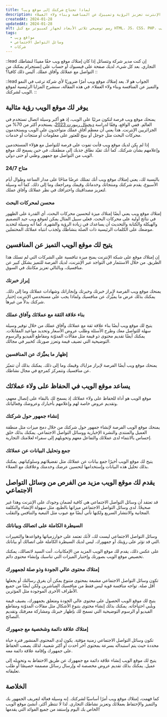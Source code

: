 ```yaml
---
title: لماذا تحتاج شركتك إلى موقع ويب؟
description: اكتشف لماذا تحتاج شركتك إلى موقع ويب. تعلم كيف يمكن لوجودك عبر الإنترنت تعزيز الرؤية وتمييزك عن المنافسة وبناء ولاء العملاء.
createdAt: 2024-01-28
updatedAt: 2024-01-28
alt: رسم توضيحي ثلاثي الأبعاد لجهاز كمبيوتر مع كتل HTML، JS، CSS، PHP، يرمز إلى بناء موقع ويب.
tags:
  - مواقع ويب
  - وسائل التواصل الاجتماعي
  - شركات
---
```


::lead
إن كنت مدير شركة وتتسائل إذا كان إمتلاك موقع ويب حقًا مفيدًا لنشاطك التجاري. بعد كل شيء، لديك صفحة على فيسبوك أو حساب على إنستجرام يمكنك من التواصل مع عملائك وآفاق عملك. أليس ذلك كافيا؟
::

::lead
الجواب هو لا. يعد إمتلاك موقع ويب أمرًا ضروريًا لأي شركة ترغب في النمو والتميز عن المنافسة وبناء ولاء العملاء. في هذه المقالة، سنشرح المزايا الرئيسية لموقع الويب لشركتك.
::

## يوفر لك موقع الويب رؤية مثالية

يمنحك موقع ويب فرصة لتكون مرئيًا على الويب، إذ هو أكبر وسيلة اتصال تستخدم في العالم. ففي الواقع، وفقًا لدراسة [ديجيتال ريبورت 2023](https://datareportal.com/reports/digital-2023-algeria)، يستخدم أكثر من 70% من الجزائريين الإنترنت. هذا يعني أن معظم آفاق عملك متواجدون على الويب ويستخدمون محركات البحث مثل جوجل أو بينج للعثور على معلومات أو منتجات أو خدمات.

إذا لم يكن لديك موقع ويب فأنت تفوت على فرصة للتواصل مع هؤلاء المستخدمين وإعلامهم بشأن شركتك. كما أنك تقيّد نطاق جذبك إلى منطقتك، في حين يسمح لك موقع الويب من التواصل مع جمهور وطني أو حتى دولي.

### متاح 24/7

بالنسبة لك، يعني إمتلاك موقع ويب أنك تمتلك عرضًا متاحًا على مدار الساعة وطوال أيام الأسبوع، يقدم شركتك ومنتجاتك وخدماتك وقيمك ومراجعك وما إلى ذلك. كما أنه وسيلة لتعزيز مصداقيتك واحترافك في نظر عملائك وآفاق عملك.

### محسن لمحركات البحث

إمتلاك موقع ويب يعني أيضًا إمتلاك ميزة لتحسين محركات البحث، أي القدرة على الظهور في نتائج أولية على محركات البحث. فعلى سبيل المثال يمكن لموقع ويب جيد التصميم والهيكلة والكتابة والتحديث أن يساعدك في زيادة الرؤية والشهرة. كما أنه وسيلة لتحديد موضعك على الكلمات الرئيسية ذات الصلة بنشاطك ولجذب انتباه عملائك المحتملين.

## يتيح لك موقع الويب التميز عن المنافسين

إن إمتلاك موقع على شبكة الإنترنت يمنح ميزة تنافسية على الشركات التي لم تسلك هذا الطريق. من خلال الاستثمار في التواجد عبر الإنترنت، لديك الفرصة للتميز بشكل كبير عن منافسيك، وبالتالي تعزيز مكانتك في السوق.

### إبراز خبرتك

يمنحك موقع ويب الفرصة لإبراز خبرتك وخبرتك وإنجازاتك وشهادات عملائك وما إلى ذلك. يمكنك بذلك عرض ما يميِّزك عن منافسيك ولماذا يجب على مستخدمي الإنترنت إختيار شركتك بدلاً من غيرها.

### بناء علاقة الثقة مع عملائك وآفاق عملك

يتيح لك موقع ويب أيضًا بناء علاقة ثقة مع عملائك وآفاق عملك من خلال توفير وسيلة سهلة للتواصل معك وطرح الأسئلة وطلب عروض الأسعار وتحديد مواعيد المقابلات. يمكنك أيضًا تقديم محتوى ذو قيمة مثل مقالات المدوّنة ومقاطع الفيديو والرسوم التوضيحية التي تضيف قيمة وتعزز صورتك كخبير في مجالك.

### إظهار ما يميِّزك عن المنافسين

يمنحك موقع ويب أيضًا الفرصة لإبراز مزاياك وقيمك وما إلى ذلك. يمكنك بذلك أن تتميّز عن منافسيك وتتمركز كمرجع في مجال نشاطك.

## يساعد موقع الويب في الحفاظ على ولاء عملائك

موقع الويب هو أداة للحفاظ على ولاء عملائك إذ يسمح لك بالبقاء على إتصال معهم، وتقديم عروض خاصة لهم وإعلامهم بأخبارك وعروضك وفعالياتك.

### إنشاء جمهور حول شركتك

يمنحك موقع الويب الفرصة لإنشاء جمهور حول شركتك من خلال دمج ميزات مثل منطقة العميل والمنتدى والنشرة الإخبارية ووسائل التواصل الاجتماعي. يمكنك بذلك خلق إحساس بالانتماء لدى عملائك والتفاعل معهم وتحويلهم إلى سفراء لعلامتك التجارية.

### جمع وتحليل البيانات عن عملائك

يتيح لك موقع الويب أخيرًا جمع بيانات عن عملائك مثل تفضيلاتهم وسلوكياتهم. يمكنك بذلك تحليل هذه البيانات وإستخدامها لتحسين عرضك وخدمتك وعلاقتك مع العملاء.

## يقدم لك موقع الويب مزيد من الفرص من وسائل التواصل الاجتماعي

قد تعتقد أن وسائل التواصل الاجتماعي هي كافية لضمان وجودك على الإنترنت وهذا غير صحيحًا. لدى وسائل التواصل الاجتماعي ميزاتها بالطبع، مثل سهولة الإنشاء والتكلفة المجانية والانتشار السريع ولكنها تأتي أيضًا مع عيوب مثل التبعية والتنافس والتقلب.

### السيطرة الكاملة على اتصالك وبياناتك

وسائل التواصل الاجتماعي ليست لك، لأنك تعتمد على خوارزمياتها وقواعدها والتغييرات التي قد تؤثر على رؤيتك أو جمهورك. ليس لديك السيطرة الكاملة على اتصالك أو بياناتك.

على عكس ذلك، يقدم لك موقع الويب المزيد من الإمكانيات. أنت السيد لاتصالك، يمكنك تخصيص موقع الويب بصورتك وإختيار الميزات التي تناسبك وإنشاء محتوى دائم.

### إمتلاك محتوى عالي الجودة وذو صلة لجمهورك

تكون وسائل التواصل الاجتماعي مشبعة بمحتوى متنوع يمكن أن يغرق رسالتك أو يجعلها أقل صلة. تواجه منافسة قوية ليس فقط من منافسيك المباشرين ولكن أيضًا من جميع الأطراف الأخرى الموجودة مثل المؤثرين.

يتيح لك موقع الويب الحصول على محتوى عالي الجودة ومتعلق بجمهورك، يضيف قيمة ويلبي احتياجاته. يمكنك بذلك إنشاء محتوى بتنوع الأشكال مثل مقالات المدوّنة ومقاطع الفيديو أو الرسوم التوضيحية التي تسمح لك بإظهار خبرتك ومشاركة معرفتك وتقديم النصائح.

### إمتلاك علاقة دائمة وشخصية مع جمهورك

تكون وسائل التواصل الاجتماعي زمنية مؤقتة. يكون لدى المحتوى المنشور فترة حياة محددة حيث يتم استبداله بسرعة بمحتوى آخر أحدث أو أكثر شعبية. لذلك يصعب الحفاظ على جمهورك وإقامة علاقة دائمة معه.

يتيح لك موقع الويب إنشاء علاقة دائمة مع جمهورك عن طريق الاحتفاظ به وتحويله إلى عميل. يمكنك بذلك تقديم عروض مخصصة له وإرسال رسائل مصممة خصيصًا أو طلب تعليقاته.

## الخلاصة

كما فهمت، إمتلاك موقع ويب أمرًا أساسيًا لشركتك. إنه وسيلة فعالة لتعريف الجمهور بك والتميز والإحتفاظ بعملائك وتعزيز نشاطك التجاري. لذا لا تنتظر أكثر، أنشئ موقع الويب الخاص بك اليوم وإستفد من جميع الفوائد التي يقدمها!
